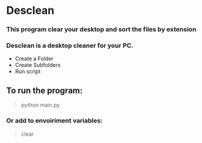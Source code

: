 # Desclean
### This program clear your desktop and sort the files by extension 

### Desclean is a desktop cleaner for your PC.
* Create a Folder
* Create Subfolders
* Run script

## To run the program:

> python main.py

### Or add to envoiriment variables:

> clear
